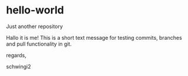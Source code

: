 # hello-world
Just another repository

Hallo it is me!
This is a short text message for testing commits, branches and pull functionality in git.

regards, 

schwingi2
